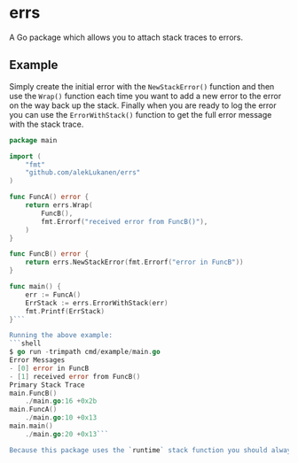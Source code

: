 # errs
A Go package which allows you to attach stack traces to errors.

## Example

Simply create the initial error with the `NewStackError()` function and then use the `Wrap()` function each time you want to add a new error to the error on the way back up the stack. Finally when you are ready to log the error you can use the `ErrorWithStack()` function to get the full error message with the stack trace.
```go
package main

import (
	"fmt"
	"github.com/alekLukanen/errs"
)

func FuncA() error {
	return errs.Wrap(
		FuncB(),
		fmt.Errorf("received error from FuncB()"),
	)
}

func FuncB() error {
	return errs.NewStackError(fmt.Errorf("error in FuncB"))
}

func main() {
	err := FuncA()
	ErrStack := errs.ErrorWithStack(err)
	fmt.Printf(ErrStack)
}```

Running the above example:
```shell
$ go run -trimpath cmd/example/main.go
Error Messages
- [0] error in FuncB
- [1] received error from FuncB()
Primary Stack Trace
main.FuncB()
	./main.go:16 +0x2b
main.FuncA()
	./main.go:10 +0x13
main.main()
	./main.go:20 +0x13```

Because this package uses the `runtime` stack function you should always run your program with the `-trimpath` build option set so that the file paths are removed from the stack trace.
